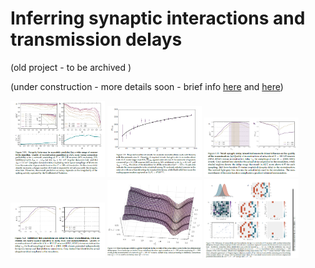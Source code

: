 # Inferring synaptic interactions and transmission delays

(old project - to be archived ) 

(under construction - more details soon - brief info [here](https://gitlab.com/di.ma/inferring-synaptic-interactions-and-transmission-delays/-/blob/master/poster-connectomics_through_nonlinear-1.png) and [here](https://gitlab.com/di.ma/Connectivity_from_event_timing_patterns/-/blob/master/PhysRevLett.121.054101.pdf))

<img src="reconstruction_quality_vs_CV.png"  width="30%" height="30%">

<img src="required_event_scaling.png"  width="30%" height="30%">

<img src="delay_misestimation.png"  width="30%" height="30%">

<img src="delay_misetimation_per_type.png"  width="30%" height="30%">

<img src="delay_error_landscape.png"  width="30%" height="30%">

<img src="inferring_delays.png"  width="30%" height="30%">



